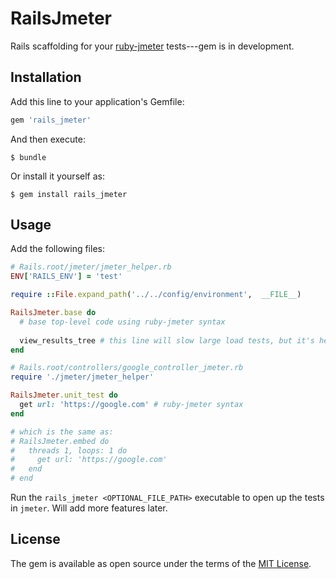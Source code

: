 # RailsJmeter

Rails scaffolding for your [ruby-jmeter](https://github.com/flood-io/ruby-jmeter) tests---gem is in development.

## Installation

Add this line to your application's Gemfile:

```ruby
gem 'rails_jmeter'
```

And then execute:

    $ bundle

Or install it yourself as:

    $ gem install rails_jmeter

## Usage

Add the following files:

```ruby
# Rails.root/jmeter/jmeter_helper.rb
ENV['RAILS_ENV'] = 'test'

require ::File.expand_path('../../config/environment',  __FILE__)

RailsJmeter.base do
  # base top-level code using ruby-jmeter syntax
  
  view_results_tree # this line will slow large load tests, but it's here to show you what's happening
end
```

```ruby
# Rails.root/controllers/google_controller_jmeter.rb
require './jmeter/jmeter_helper'

RailsJmeter.unit_test do
  get url: 'https://google.com' # ruby-jmeter syntax
end

# which is the same as:
# RailsJmeter.embed do
#   threads 1, loops: 1 do
#     get url: 'https://google.com' 
#   end
# end
```

Run the `rails_jmeter <OPTIONAL_FILE_PATH>` executable to open up the tests in `jmeter`. Will add more features later.

## License

The gem is available as open source under the terms of the [MIT License](http://opensource.org/licenses/MIT).

